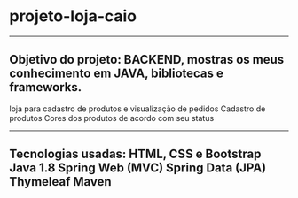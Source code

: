 # projeto-loja-caio
--------------------------------------------------------------------------------------
Objetivo do projeto: BACKEND, mostras os meus conhecimento em JAVA, bibliotecas e frameworks. 
--------------------------------------------------------------------------------------
loja para cadastro de produtos e visualização de pedidos
Cadastro de produtos
Cores dos produtos de acordo com seu status

-----------------------
Tecnologias usadas: 
HTML, CSS e Bootstrap 
Java 1.8
Spring Web (MVC) 
Spring Data (JPA) 
Thymeleaf
Maven 
-----------------------

